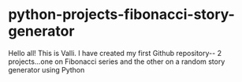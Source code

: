 # python-projects-fibonacci-story-generator
Hello all! This is Valli. I have created my first Github repository-- 2 projects...one on Fibonacci series and the other on a random story generator using Python
